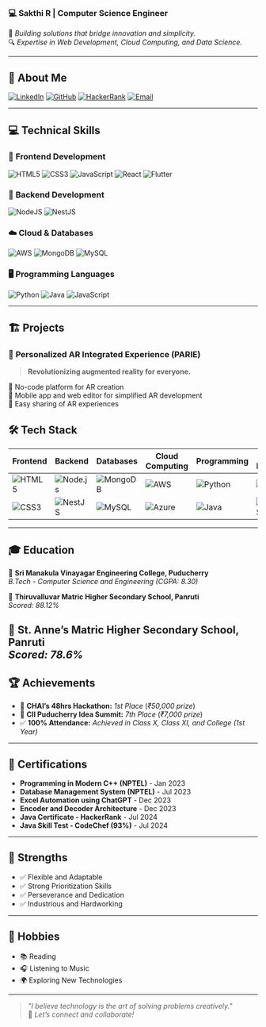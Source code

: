 
### 💻 Sakthi R | Computer Science Engineer  

🚀 *Building solutions that bridge innovation and simplicity.*  
🔍 *Expertise in Web Development, Cloud Computing, and Data Science.*

---
## 📄 About Me  
[![LinkedIn](https://img.shields.io/badge/LinkedIn-%230077B5.svg?style=for-the-badge&logo=linkedin&logoColor=white)](https://www.linkedin.com/in/sakthirajaraman114)  [![GitHub](https://img.shields.io/badge/GitHub-%2312100E.svg?style=for-the-badge&logo=github&logoColor=white)](https://github.com/SAKTHI7R)  [![HackerRank](https://img.shields.io/badge/HackerRank-%232EC866.svg?style=for-the-badge&logo=hackerrank&logoColor=white)](https://www.hackerrank.com/profile/sakthirajaraman1)  [![Email](https://img.shields.io/badge/Email-%23D14836.svg?style=for-the-badge&logo=gmail&logoColor=white)](mailto:sakthirajaraman74@gmail.com)  

---

## 💻 **Technical Skills**  

### 🚀 **Frontend Development**
![HTML5](https://img.shields.io/badge/HTML5-%23E34F26.svg?style=for-the-badge&logo=html5&logoColor=white)  ![CSS3](https://img.shields.io/badge/CSS3-%231572B6.svg?style=for-the-badge&logo=css3&logoColor=white)  ![JavaScript](https://img.shields.io/badge/JavaScript-%23F7DF1E.svg?style=for-the-badge&logo=javascript&logoColor=black)  ![React](https://img.shields.io/badge/React-%2320232a.svg?style=for-the-badge&logo=react&logoColor=%2361DAFB)  ![Flutter](https://img.shields.io/badge/Flutter-%2302569B.svg?style=for-the-badge&logo=flutter&logoColor=white)  

### 🔧 **Backend Development**
![NodeJS](https://img.shields.io/badge/Node.js-%2343853D.svg?style=for-the-badge&logo=node.js&logoColor=white)  ![NestJS](https://img.shields.io/badge/NestJS-%23E0234E.svg?style=for-the-badge&logo=nestjs&logoColor=white)  

### ☁️ **Cloud & Databases**
![AWS](https://img.shields.io/badge/AWS-%23FF9900.svg?style=for-the-badge&logo=amazon-aws&logoColor=white)  ![MongoDB](https://img.shields.io/badge/MongoDB-%234ea94b.svg?style=for-the-badge&logo=mongodb&logoColor=white)  ![MySQL](https://img.shields.io/badge/MySQL-%234479A1.svg?style=for-the-badge&logo=mysql&logoColor=white)  

### 🖥️ **Programming Languages**
![Python](https://img.shields.io/badge/Python-%233776AB.svg?style=for-the-badge&logo=python&logoColor=white)  ![Java](https://img.shields.io/badge/Java-%23ED8B00.svg?style=for-the-badge&logo=openjdk&logoColor=white)  ![JavaScript](https://img.shields.io/badge/JavaScript-%23F7DF1E.svg?style=for-the-badge&logo=javascript&logoColor=black)  

---

## 🏗️ **Projects**  

### 🌟 **Personalized AR Integrated Experience (PARIE)**  
> **Revolutionizing augmented reality for everyone.**  

🔹 No-code platform for AR creation  
🔹 Mobile app and web editor for simplified AR development  
🔹 Easy sharing of AR experiences  

## 🛠️ **Tech Stack**  

| **Frontend**        | **Backend**         | **Databases**     | **Cloud Computing** | **Programming**  | **Tools & Frameworks** |
|----------------------|---------------------|--------------------|----------------------|------------------|-------------------------|
| ![HTML5](https://img.shields.io/badge/HTML5-E34F26?style=for-the-badge&logo=html5&logoColor=white) | ![Node.js](https://img.shields.io/badge/Node.js-339933?style=for-the-badge&logo=nodedotjs&logoColor=white) | ![MongoDB](https://img.shields.io/badge/MongoDB-47A248?style=for-the-badge&logo=mongodb&logoColor=white) | ![AWS](https://img.shields.io/badge/AWS-232F3E?style=for-the-badge&logo=amazon-aws&logoColor=white) | ![Python](https://img.shields.io/badge/Python-3776AB?style=for-the-badge&logo=python&logoColor=white) | ![React](https://img.shields.io/badge/React-61DAFB?style=for-the-badge&logo=react&logoColor=black) |
| ![CSS3](https://img.shields.io/badge/CSS3-1572B6?style=for-the-badge&logo=css3&logoColor=white)    | ![NestJS](https://img.shields.io/badge/NestJS-E0234E?style=for-the-badge&logo=nestjs&logoColor=white) | ![MySQL](https://img.shields.io/badge/MySQL-4479A1?style=for-the-badge&logo=mysql&logoColor=white) | ![Azure](https://img.shields.io/badge/Azure-0078D4?style=for-the-badge&logo=microsoft-azure&logoColor=white) | ![Java](https://img.shields.io/badge/Java-ED8B00?style=for-the-badge&logo=java&logoColor=white) | ![TailwindCSS](https://img.shields.io/badge/TailwindCSS-06B6D4?style=for-the-badge&logo=tailwindcss&logoColor=white) |

---
## 🎓 **Education**  

📘 **Sri Manakula Vinayagar Engineering College, Puducherry**  
*B.Tech - Computer Science and Engineering (CGPA: 8.30)*  

📗 **Thiruvalluvar Matric Higher Secondary School, Panruti**  
*Scored: 88.12%*  

📙 **St. Anne’s Matric Higher Secondary School, Panruti**  
*Scored: 78.6%*  
---
## 🏆 **Achievements**

- 🥇 **CHAI’s 48hrs Hackathon:** *1st Place* (*₹50,000 prize*)  
- 🏅 **CII Puducherry Idea Summit:** *7th Place* (*₹7,000 prize*)  
- ✅ **100% Attendance:** *Achieved in Class X, Class XI, and College (1st Year)*  
---
## 📜 **Certifications**

- **Programming in Modern C++ (NPTEL)** - Jan 2023  
- **Database Management System (NPTEL)** - Jul 2023  
- **Excel Automation using ChatGPT** - Dec 2023  
- **Encoder and Decoder Architecture** - Dec 2023  
- **Java Certificate - HackerRank** - Jul 2024  
- **Java Skill Test - CodeChef (93%)** - Jul 2024  

---
## 🌟 **Strengths**

- ✅ Flexible and Adaptable  
- ✅ Strong Prioritization Skills  
- ✅ Perseverance and Dedication  
- ✅ Industrious and Hardworking  

---

## 🎵 **Hobbies**

- 📚 Reading  
- 🎧 Listening to Music  
- 🌍 Exploring New Technologies  
---
> _"I believe technology is the art of solving problems creatively."_  
🌟 *Let’s connect and collaborate!*  
